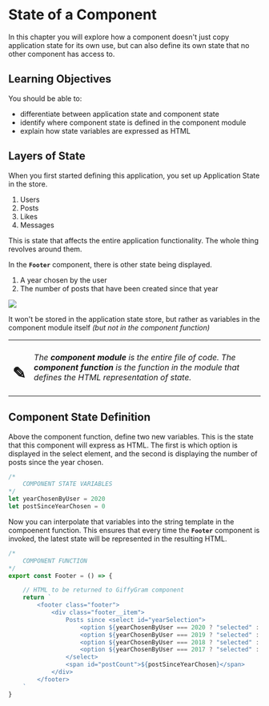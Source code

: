 # State of a Component

In this chapter you will explore how a component doesn't just copy application state for its own use, but can also define its own state that no other component has access to.

## Learning Objectives
You should be able to:
* differentiate between application state and component state
* identify where component state is defined in the component module
* explain how state variables are expressed as HTML

## Layers of State

When you first started defining this application, you set up Application State in the store.

1. Users
1. Posts
1. Likes
1. Messages

This is state that affects the entire application functionality. The whole thing revolves around them.

In the **`Footer`** component, there is other state being displayed.

1. A year chosen by the user
1. The number of posts that have been created since that year

![](./images/giffygram-footer-state.png)

It won't be stored in the application state store, but rather as variables in the component module itself _(but not in the component function)_

| | |
|:---:|:---|
| <h1>&#x270e;</h1> |  _The **component module** is the entire file of code. The **component function** is the function in the module that defines the HTML representation of state._ |

## Component State Definition

Above the component function, define two new variables. This is the state that this component will express as HTML. The first is which option is displayed in the select element, and the second is displaying the number of posts since the year chosen.

```js
/*
    COMPONENT STATE VARIABLES
*/
let yearChosenByUser = 2020
let postSinceYearChosen = 0
```

Now you can interpolate that variables into the string template in the compoenent function. This ensures that every time the **`Footer`** component is invoked, the latest state will be represented in the resulting HTML.

```js
/*
    COMPONENT FUNCTION
*/
export const Footer = () => {

    // HTML to be returned to GiffyGram component
    return `
        <footer class="footer">
            <div class="footer__item">
                Posts since <select id="yearSelection">
                    <option ${yearChosenByUser === 2020 ? "selected" : ""}>2020</option>
                    <option ${yearChosenByUser === 2019 ? "selected" : ""}>2019</option>
                    <option ${yearChosenByUser === 2018 ? "selected" : ""}>2018</option>
                    <option ${yearChosenByUser === 2017 ? "selected" : ""}>2017</option>
                </select>
                <span id="postCount">${postSinceYearChosen}</span>
            </div>
        </footer>
    `
}
```
